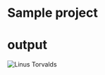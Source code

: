# Sample project

# output

![Linus Torvalds](https://github.com/Ronikakashyap/myrepo/assets/135813402/70fe4916-6d21-48ca-a14b-63b06ee4be42)
